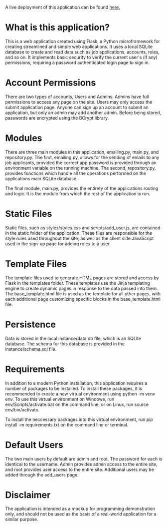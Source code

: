 A live deployment of this application can be found <a href = "http://3.91.47.115/"> here. </a>

# What is this application? 

This is a web application created using Flask, a Python microframework for creating streamlined and simple web 
applications. It uses a local SQLite database to create and read data such as job applications, accounts, roles, and so
on. It implements basic security to verify the current user's (if any) permissions, requiring a password authenticated 
login page to sign in. 

# Account Permissions 

There are two types of accounts, Users and Admins. Admins have full permissions to access any page on the site. Users
may only access the submit application page. Anyone can sign up an account to submit an application, but only an admin 
may add another admin. Before being stored, passwords are encrypted using the BCrypt library.

# Modules

There are three main modules in this application, emailing.py, main.py, and repository.py. The first, emailing.py, 
allows for the sending of emails to any job applicants, provided the correct app password is provided through an 
environment variable on the running machine. The second, repository.py, provides functions which handle all the 
operations performed on the applications main SQLite database. 

The final module, main.py, provides the entirety of the applications routing and logic. It is the module from which the 
rest of the application is run. 

# Static Files 

Static files, such as styles/styles.css and scripts/add_user.js, are contained in the static folder of the application. 
These files are responsible for the style rules used throughout the site, as well as the client side JavaScript used in 
the sign-up page for adding roles to a user. 

# Template Files 

The template files used to generate HTML pages are stored and access by Flask in the templates folder. These templates 
use the Jinja templating engine to create dynamic pages in response to the data passed into them. The base_template.html
file is used as the template for all other pages, with each additional page customizing specific blocks in the 
base_template.html file.

# Persistence

Data is stored in the local instance/data.db file, which is an SQLite database. The schema for this database is provided
in the instance/schema.sql file. 

# Requirements 

In addition to a modern Python installation, this application requires a number of packages to be installed. To install 
these packages, it is recommended to create a new virtual environment using python -m venv env. To use this virtual 
environment on Windows, run env/Scripts/activate.bat on the command line, or on Linux, run source env/bin/activate. 

To install the neccessary packages into this virtual environment, run pip install -m requirements.txt on the command 
line or terminal.

# Default Users 

The two main users by default are admin and root. The password for each is identical to the username. Admin provides 
admin access to the entire site, and root provides user access to the entire site. Additional users may be added through 
the add_users page.

# Disclaimer 
The application is intended as a mockup for programming demonstration only, and should not be used as the basis of a real-world application for
a similar purpose. 

